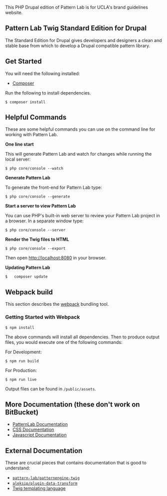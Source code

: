 This PHP Drupal edition of Pattern Lab is for UCLA's brand guidelines website.

## Pattern Lab Twig Standard Edition for Drupal

The Standard Edition for Drupal gives developers and designers a clean and stable base from which to develop a Drupal compatible pattern library.

## Get Started
You will need the following installed:

* [Composer](https://getcomposer.org)

Run the following to install dependencies.
```
$ composer install
```

## Helpful Commands

These are some helpful commands you can use on the command line for working with Pattern Lab.

**One line start**

This will generate Pattern Lab and watch for changes while running the local server:
```
$ php core/console --watch
```

**Generate Pattern Lab**

To generate the front-end for Pattern Lab type:
```
$ php core/console --generate
```

**Start a server to view Pattern Lab**

You can use PHP's built-in web server to review your Pattern Lab project in a browser. In a separate window type:
```
$ php core/console --server
```

**Render the Twig files to HTML**
```
$ php core/console --export
```

Then open [http://localhost:8080](http://localhost:8080) in your browser.

**Updating Pattern Lab**
```
$	composer update
```

## Webpack build
This section describes the [webpack](https://webpack.js.org/) bundling tool.

### Getting Started with Webpack
```
$ npm install
```
The above commands will install all dependencies. Then to produce output files, you would execute one of the following commands:

For Development:
```
$ npm run build
```

For Production:
```
$ npm run live
```

Output files can be found in `/public/assets`.

## More Documentation (these don't work on BitBucket)
* [PatternLab Documentation]('src/master/docs/patternlab.md')
* [CSS Documentation]('src/master/docs/css.md')
* [Javascript Documentation]('src/master/docs/javascript.md')

## External Documentation

These are crucial pieces that contains documentation that is good to understand:

- [`pattern-lab/patternengine-twig`](https://github.com/pattern-lab/patternengine-php-twig)
- [`aleksip/plugin-data-transform`](https://github.com/aleksip/plugin-data-transform)
- [Twig templating language](http://twig.sensiolabs.org/documentation)
